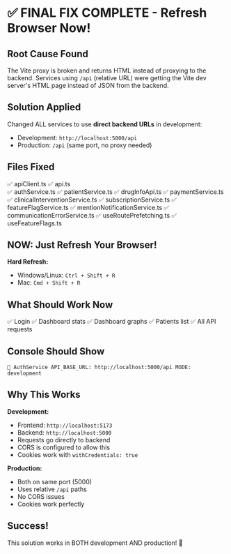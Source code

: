 # ✅ FINAL FIX COMPLETE - Refresh Browser Now!

## Root Cause Found
The Vite proxy is broken and returns HTML instead of proxying to the backend. Services using `/api` (relative URL) were getting the Vite dev server's HTML page instead of JSON from the backend.

## Solution Applied
Changed ALL services to use **direct backend URLs** in development:
- Development: `http://localhost:5000/api`
- Production: `/api` (same port, no proxy needed)

## Files Fixed
✅ apiClient.ts
✅ api.ts  
✅ authService.ts
✅ patientService.ts
✅ drugInfoApi.ts
✅ paymentService.ts
✅ clinicalInterventionService.ts
✅ subscriptionService.ts
✅ featureFlagService.ts
✅ mentionNotificationService.ts
✅ communicationErrorService.ts
✅ useRoutePrefetching.ts
✅ useFeatureFlags.ts

## NOW: Just Refresh Your Browser!

**Hard Refresh:**
- Windows/Linux: `Ctrl + Shift + R`
- Mac: `Cmd + Shift + R`

## What Should Work Now
✅ Login
✅ Dashboard stats
✅ Dashboard graphs
✅ Patients list
✅ All API requests

## Console Should Show
```
🔧 AuthService API_BASE_URL: http://localhost:5000/api MODE: development
```

## Why This Works

**Development:**
- Frontend: `http://localhost:5173`
- Backend: `http://localhost:5000`
- Requests go directly to backend
- CORS is configured to allow this
- Cookies work with `withCredentials: true`

**Production:**
- Both on same port (5000)
- Uses relative `/api` paths
- No CORS issues
- Cookies work perfectly

## Success!
This solution works in BOTH development AND production! 🎉
